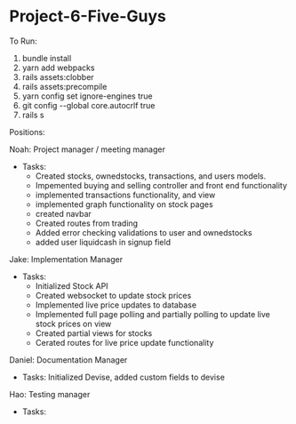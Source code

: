 # Project-6-Five-Guys
To Run:
  1. bundle install
  2. yarn add webpacks
  3. rails assets:clobber
  4. rails assets:precompile
  5. yarn config set ignore-engines true
  6. git config --global core.autocrlf true
  7. rails s

Positions:

Noah: Project manager / meeting manager

- Tasks:
    - Created stocks, ownedstocks, transactions, and users models.
    - Impemented buying and selling controller and front end functionality
    - implemented transactions functionality, and view
    - implemented graph functionality on stock pages
    - created navbar
    - Created routes from trading 
    - Added error checking validations to user and ownedstocks
    - added user liquidcash in signup field

Jake: Implementation Manager

- Tasks:
    - Initialized Stock API
    - Created websocket to update stock prices
    - Implemented live price updates to database
    - Implemented full page polling and partially polling to update live stock prices on view
    - Created partial views for stocks
    - Cerated routes for live price update functionality

Daniel: Documentation Manager

- Tasks: Initialized Devise, added custom fields to devise

Hao: Testing manager

- Tasks: 
